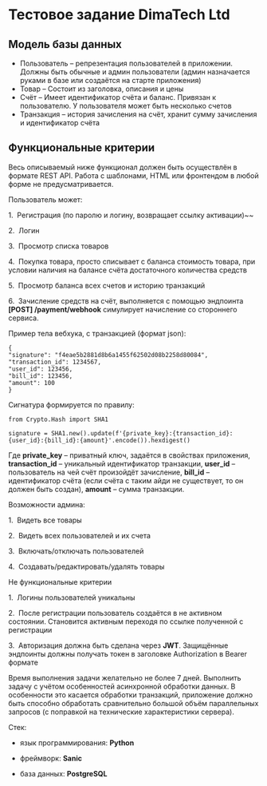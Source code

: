# Тестовое задание DimaTech Ltd

## Модель базы данных

- Пользователь – репрезентация пользователей в приложении. Должны быть обычные и админ пользователи (админ назначается руками в базе или создаётся на старте приложения)
- Товар – Состоит из заголовка, описания и цены
- Счёт – Имеет идентификатор счёта и баланс. Привязан к пользователю. У пользователя может быть несколько счетов
- Транзакция – история зачисления на счёт, хранит сумму зачисления и идентификатор счёта

## Функциональные критерии

Весь описываемый ниже функционал должен быть осуществлён в формате REST API. Работа с шаблонами, HTML или фронтендом в любой форме не предусматривается.

Пользователь может:

1.  	Регистрация (по паролю и логину, возвращает ссылку активации)~~

2.  	Логин

3.  	Просмотр списка товаров

4.  	Покупка товара, просто списывает с баланса стоимость товара, при условии наличия на балансе счёта достаточного количества средств

5.  	Просмотр баланса всех счетов и историю транзакций

6.  	Зачисление средств на счёт, выполняется с помощью эндпоинта **[POST] /payment/webhook** симулирует начисление со стороннего сервиса.

Пример тела вебхука, с транзакцией (формат json):

```
{
"signature": "f4eae5b2881d8b6a1455f62502d08b2258d80084",
"transaction_id": 1234567,
"user_id": 123456,
"bill_id": 123456,
"amount": 100
}
```

Сигнатура формируется по правилу:

```
from Crypto.Hash import SHA1

signature = SHA1.new().update(f'{private_key}:{transaction_id}:{user_id}:{bill_id}:{amount}'.encode()).hexdigest()
```

Где **private_key** – приватный ключ, задаётся в свойствах приложения, 
**transaction_id** – уникальный идентификатор транзакции,
**user_id** – пользователь на чей счёт произойдёт зачисление,
**bill_id** – идентификатор счёта (если счёта с таким айди не существует, то он должен быть создан), **amount** – сумма транзакции.

Возможности админа:

1.  	Видеть все товары

2.  	Видеть всех пользователей и их счета

3.  	Включать/отключать пользователей

4.  	Создавать/редактировать/удалять товары

Не функциональные критерии

1.  Логины пользователей уникальны

2.  После регистрации пользователь создаётся в не активном состоянии. Становится активным переходя по ссылке полученной с регистрации

3.  Авторизация должна быть сделана через **JWT**. Защищённые эндпоинты должны получать токен в заголовке Authorization в Bearer формате

Время выполнения задачи желательно не более 7 дней.
Выполнить задачу с учётом особенностей асинхронной обработки данных. В особенности это касается обработки транзакций, приложение должно быть способно обработать сравнительно большой объём параллельных запросов (с поправкой на технические характеристики сервера).

Стек:

- язык программирования: **Python**

-  фреймворк: **Sanic**

-  база данных: **PostgreSQL**
